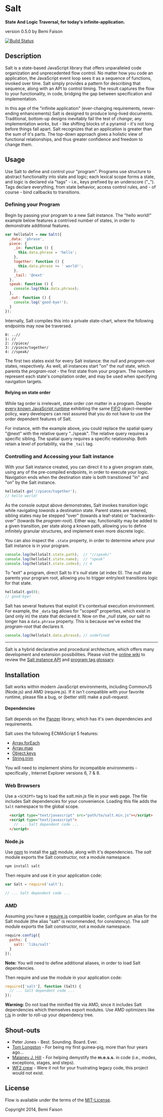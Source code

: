 # Salt

**State And Logic Traversal, for today's infinite-application.**

version 0.5.0
by Bemi Faison

[![Build Status](https://travis-ci.org/bemson/salt.png?branch=master)](https://travis-ci.org/bemson/salt)

## Description

Salt is a state-based JavaScript library that offers unparalleled code organization and unprecedented flow control. No matter how you code an application, the JavaScript event loop sees it as a sequence of functions, invoked over time. Salt simply provides a pattern for describing that sequence, along with an API to control timing. The result captures the flow to your functionality, in code, bridging the gap between specification and implementation.

In this age of the "infinite application" (ever-changing requirements, never-ending enhancements) Salt is designed to produce long-lived documents. Traditional, bottom-up designs inevitably fail the test of _change_; any implementation _works_, but - like shifting blocks of a pyramid - it's not long before things fall apart. Salt recognizes that an application is greater than the sum of it's parts. The top-down approach gives a holistic view of functional relationships, and thus greater confidence and freedom to change them.


## Usage

Use Salt to define and control your "program". Programs use structure to abstract functionality into state and logic; each lexical scope forms a state, and logic is declared via "tags" - i.e., keys prefixed by an underscore ("_"). Tags declare everything, from state behavior, access control rules, and - of course - bind callbacks to transitions.


### Defining your Program

Begin by passing your program to a new Salt instance. The "hello world!" example below features a contrived number of states, in order to demonstrate additional features.

```js
var helloSalt = new Salt({
  _data: 'phrase',
  piece: {
    _in: function () {
      this.data.phrase = 'hello';
    },
    together: function () {
      this.data.phrase += ' world!';
    },
    _tail: '@next'
  },
  speak: function () {
    console.log(this.data.phrase);
  },
  _out: function () {
    console.log('good-bye!');
  }
});
```

Internally, Salt compiles this into a private state-chart, where the following endpoints may now be traversed.

```
0: ..//
1: //
2: //piece/
3: //piece/together/
4: //speak/
```

The first two states exist for every Salt instance: the _null_ and _program-root_ states, respectively. As well, all instances start "on" the _null_ state, which parents the _program-root_ - the first state from your program. The numbers represent each state's compilation order, and may be used when specifying navigation targets.

#### Relying on state order

While tag order is irrelevant, state order _can_ matter in a program. Despite [every known JavaScript runtime](https://github.com/bemson/salt/wiki/About-Key-Order-Preservation) exhibiting the same [FIFO](http://en.wikipedia.org/wiki/FIFO) object-member policy, wary developers can rest assured that you do not have to use the order dependent features of Salt.

For instance, with the example above, you could replace the spatial query "@next" with the relative query "../speak". The relative query requires a specific sibling. The spatial query requires a specific relationship. Both retain a level of portability, via the `_tail` tag.


### Controlling and Accessing your Salt instance

With your Salt instance created, you can direct it to a given program state, using any of the pre-compiled endpoints, in order to execute your logic. Navigation ends when the destination state is both transitioned "in" and "on" by the Salt instance.

```js
helloSalt.go('//piece/together');
// hello world!
```

As the console output above demonstrates, Salt invokes transition logic while navigating _towards_ a destination state. Parent states are entered, sibling states may be stepped "over" (towards a leaf-state) or "backwards-over" (towards the _program-root_). Either way, functionality may be added to a given transition, per state along a known path, allowing you to define infinitely granular structures, and implement even more discrete logic.

You can also inspect the `.state` property, in order to determine _where_ your Salt instance is in your program.

```js
console.log(helloSalt.state.path);  // "//speak/"
console.log(helloSalt.state.name);  // "speak"
console.log(helloSalt.state.index); // 4
```

To "exit" a program, direct Salt to it's _null_ state (at index 0). The _null_ state parents your program root, allowing you to trigger entry/exit transitions logic for that state.

```js
helloSalt.go(0);
// good-bye!
```

Salt has several features that exploit it's contextual execution environment. For example, the `_data` tag allows for "scoped" properties, which exist in (and only in) the state that declared it. Now on the __null_ state, our salt no longer has a `data.phrase` property. This is because we've exited the _program-root_ that declares it.

```js
console.log(helloSalt.data.phrase); // undefined
```

------

Salt is a hybrid declarative and procedural architecture, which offers many development and extension possibilities. Please visit the [online wiki](http://github.com/bemson/salt/wiki) to review the [Salt instance API](https://github.com/bemson/salt/wiki/Salt-API) and [program tag glossary](https://github.com/bemson/salt/wiki/Progam-Tags).


## Installation

Salt works within modern JavaScript environments, including CommonJS (Node.js) and AMD (require.js). If it isn't compatible with your favorite runtime, please file a bug, or (better still) make a pull-request.

#### Dependencies

Salt depends on the [Panzer](http://github.com/bemson/Panzer) library, which has it's own dependencies and requirements.

Salt uses the following ECMAScript 5 features:
  * [Array.forEach](https://developer.mozilla.org/docs/Web/JavaScript/Reference/Global_Objects/Array/forEach)
  * [Array.map](https://developer.mozilla.org/docs/Web/JavaScript/Reference/Global_Objects/Array/map)
  * [Object.keys](https://developer.mozilla.org/docs/Web/JavaScript/Reference/Global_Objects/Object/keys)
  * [String.trim](https://developer.mozilla.org/docs/Web/JavaScript/Reference/Global_Objects/String/trim)

You will need to implement shims for incompatible environments - specifically , Internet Explorer versions 6, 7 & 8.

### Web Browsers

Use a `<SCRIPT>` tag to load the _salt.min.js_ file in your web page. The file includes Salt dependencies for your convenience. Loading this file adds the `Salt` namespace to the global scope.

```html
  <script type="text/javascript" src="path/to/salt.min.js"></script>
  <script type="text/javascript">
    // ... Salt dependent code ...
  </script>
```

### Node.js

Use [npm](http://npmjs.org) to install the [salt](https://npmjs.org/package/salt) module, along with it's dependencies. The _salt_ module exports the Salt constructor, not a module namespace.

```bash
npm install salt
```

Then require and use it in your application code:

```js
var Salt = require('salt');

// ... Salt dependent code ...
```

### AMD

Assuming you have a [require.js](http://requirejs.org/) compatible loader, configure an alias for the Salt module (the alias "salt" is recommended, for consistency). The _salt_ module exports the Salt constructor, not a module namespace.

```js
require.config({
  paths: {
    salt: 'libs/salt'
  }
});
```

**Note:** You will need to define additional aliases, in order to load Salt dependencies.

Then require and use the module in your application code:

```js
require(['salt'], function (Salt) {
  // ... Salt dependent code ...
});
```

**Warning:** Do not load the minified file via AMD, since it includes Salt dependencies which themselves export modules. Use AMD optimizers like [r.js](https://github.com/jrburke/r.js/) in order to roll-up your dependency tree.

## Shout-outs

  * Peter Jones - Best. Sounding. Board. Ever.
  * [Tom Longston](https://github.com/nym) - For being my first guinea-pig, more than four years ago...
  * [Malaney J. Hill](https://github.com/malaney) - For helping demystify the **m.e.s.s.** in code (i.e., modes, exceptions, stages, and steps).
  * [WF2 crew](https://github.com/wf2) - Were it not for your frustrating legacy code, this project would not exist.

## License

Flow is available under the terms of the [MIT-License](http://en.wikipedia.org/wiki/MIT_License#License_terms).

Copyright 2014, Bemi Faison